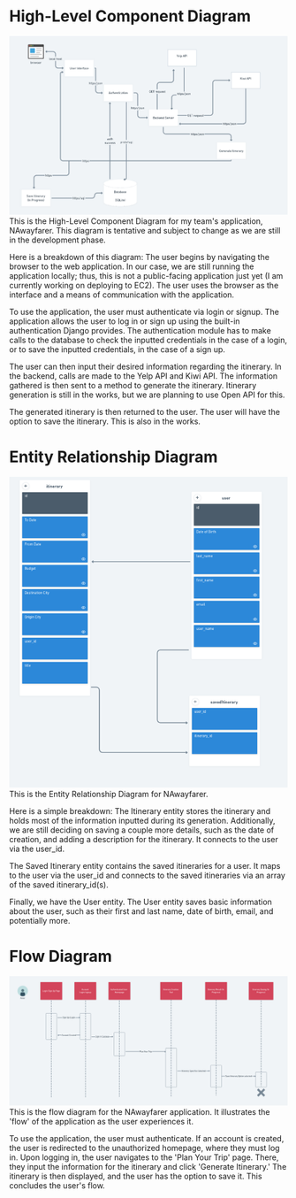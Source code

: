 # High-Level Component Diagram
![Alt text](high_level_diagram.png)
This is the High-Level Component Diagram for my team's application, NAwayfarer. This diagram is tentative and subject to change as we are still in the development phase.

Here is a breakdown of this diagram:
The user begins by navigating the browser to the web application. In our case, we are still running the application locally; thus, this is not a public-facing application just yet (I am currently working on deploying to EC2). The user uses the browser as the interface and a means of communication with the application.

To use the application, the user must authenticate via login or signup. The application allows the user to log in or sign up using the built-in authentication Django provides. The authentication module has to make calls to the database to check the inputted credentials in the case of a login, or to save the inputted credentials, in the case of a sign up.

The user can then input their desired information regarding the itinerary. In the backend, calls are made to the Yelp API and Kiwi API. The information gathered is then sent to a method to generate the itinerary. Itinerary generation is still in the works, but we are planning to use Open API for this.

The generated itinerary is then returned to the user. The user will have the option to save the itinerary. This is also in the works.

# Entity Relationship Diagram
![Alt text](ER_diagram.png)
This is the Entity Relationship Diagram for NAwayfarer.

Here is a simple breakdown:
The Itinerary entity stores the itinerary and holds most of the information inputted during its generation. Additionally, we are still deciding on saving a couple more details, such as the date of creation, and adding a description for the itinerary. It connects to the user via the user_id.

The Saved Itinerary entity contains the saved itineraries for a user. It maps to the user via the user_id and connects to the saved itineraries via an array of the saved itinerary_id(s).

Finally, we have the User entity. The User entity saves basic information about the user, such as their first and last name, date of birth, email, and potentially more.

# Flow Diagram
![Alt text](flow_diagram.png)
This is the flow diagram for the NAwayfarer application. It illustrates the 'flow' of the application as the user experiences it.

To use the application, the user must authenticate. If an account is created, the user is redirected to the unauthorized homepage, where they must log in. Upon logging in, the user navigates to the 'Plan Your Trip' page. There, they input the information for the itinerary and click 'Generate Itinerary.' The itinerary is then displayed, and the user has the option to save it. This concludes the user's flow.